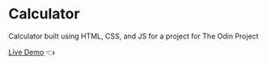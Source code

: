 # Calculator

Calculator built using HTML, CSS, and JS for a project for The Odin Project

[Live Demo](https://senslay.github.io/TOP-calculator/) 👈
